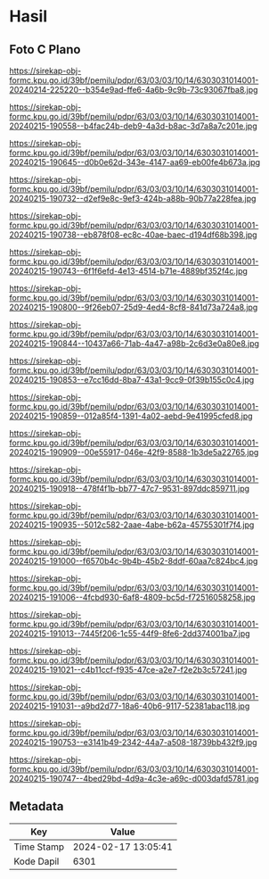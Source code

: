# Hasil

## Foto C Plano

https://sirekap-obj-formc.kpu.go.id/39bf/pemilu/pdpr/63/03/03/10/14/6303031014001-20240214-225220--b354e9ad-ffe6-4a6b-9c9b-73c93067fba8.jpg

https://sirekap-obj-formc.kpu.go.id/39bf/pemilu/pdpr/63/03/03/10/14/6303031014001-20240215-190558--b4fac24b-deb9-4a3d-b8ac-3d7a8a7c201e.jpg

https://sirekap-obj-formc.kpu.go.id/39bf/pemilu/pdpr/63/03/03/10/14/6303031014001-20240215-190645--d0b0e62d-343e-4147-aa69-eb00fe4b673a.jpg

https://sirekap-obj-formc.kpu.go.id/39bf/pemilu/pdpr/63/03/03/10/14/6303031014001-20240215-190732--d2ef9e8c-9ef3-424b-a88b-90b77a228fea.jpg

https://sirekap-obj-formc.kpu.go.id/39bf/pemilu/pdpr/63/03/03/10/14/6303031014001-20240215-190738--eb878f08-ec8c-40ae-baec-d194df68b398.jpg

https://sirekap-obj-formc.kpu.go.id/39bf/pemilu/pdpr/63/03/03/10/14/6303031014001-20240215-190743--6f1f6efd-4e13-4514-b71e-4889bf352f4c.jpg

https://sirekap-obj-formc.kpu.go.id/39bf/pemilu/pdpr/63/03/03/10/14/6303031014001-20240215-190800--9f26eb07-25d9-4ed4-8cf8-841d73a724a8.jpg

https://sirekap-obj-formc.kpu.go.id/39bf/pemilu/pdpr/63/03/03/10/14/6303031014001-20240215-190844--10437a66-71ab-4a47-a98b-2c6d3e0a80e8.jpg

https://sirekap-obj-formc.kpu.go.id/39bf/pemilu/pdpr/63/03/03/10/14/6303031014001-20240215-190853--e7cc16dd-8ba7-43a1-9cc9-0f39b155c0c4.jpg

https://sirekap-obj-formc.kpu.go.id/39bf/pemilu/pdpr/63/03/03/10/14/6303031014001-20240215-190859--012a85f4-1391-4a02-aebd-9e41995cfed8.jpg

https://sirekap-obj-formc.kpu.go.id/39bf/pemilu/pdpr/63/03/03/10/14/6303031014001-20240215-190909--00e55917-046e-42f9-8588-1b3de5a22765.jpg

https://sirekap-obj-formc.kpu.go.id/39bf/pemilu/pdpr/63/03/03/10/14/6303031014001-20240215-190918--478f4f1b-bb77-47c7-9531-897ddc859711.jpg

https://sirekap-obj-formc.kpu.go.id/39bf/pemilu/pdpr/63/03/03/10/14/6303031014001-20240215-190935--5012c582-2aae-4abe-b62a-45755301f7f4.jpg

https://sirekap-obj-formc.kpu.go.id/39bf/pemilu/pdpr/63/03/03/10/14/6303031014001-20240215-191000--f6570b4c-9b4b-45b2-8ddf-60aa7c824bc4.jpg

https://sirekap-obj-formc.kpu.go.id/39bf/pemilu/pdpr/63/03/03/10/14/6303031014001-20240215-191006--4fcbd930-6af8-4809-bc5d-f72516058258.jpg

https://sirekap-obj-formc.kpu.go.id/39bf/pemilu/pdpr/63/03/03/10/14/6303031014001-20240215-191013--7445f206-1c55-44f9-8fe6-2dd374001ba7.jpg

https://sirekap-obj-formc.kpu.go.id/39bf/pemilu/pdpr/63/03/03/10/14/6303031014001-20240215-191021--c4b11ccf-f935-47ce-a2e7-f2e2b3c57241.jpg

https://sirekap-obj-formc.kpu.go.id/39bf/pemilu/pdpr/63/03/03/10/14/6303031014001-20240215-191031--a9bd2d77-18a6-40b6-9117-52381abac118.jpg

https://sirekap-obj-formc.kpu.go.id/39bf/pemilu/pdpr/63/03/03/10/14/6303031014001-20240215-190753--e3141b49-2342-44a7-a508-18739bb432f9.jpg

https://sirekap-obj-formc.kpu.go.id/39bf/pemilu/pdpr/63/03/03/10/14/6303031014001-20240215-190747--4bed29bd-4d9a-4c3e-a69c-d003dafd5781.jpg


## Metadata

| Key        | Value               |
| ---------- | ------------------- |
| Time Stamp | 2024-02-17 13:05:41 |
| Kode Dapil | 6301                |



